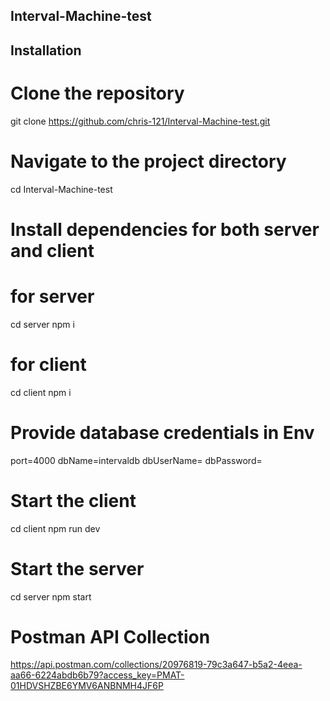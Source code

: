 ## Interval-Machine-test

## Installation

# Clone the repository
git clone https://github.com/chris-121/Interval-Machine-test.git

# Navigate to the project directory
cd Interval-Machine-test

# Install dependencies for both server and client
# for server
cd server 
npm i
# for client
cd client
npm i

# Provide database credentials in Env
port=4000
dbName=intervaldb
dbUserName=
dbPassword=

# Start the client
cd client
npm run dev

# Start the server
cd server
npm start

# Postman API Collection
https://api.postman.com/collections/20976819-79c3a647-b5a2-4eea-aa66-6224abdb6b79?access_key=PMAT-01HDVSHZBE6YMV6ANBNMH4JF6P
